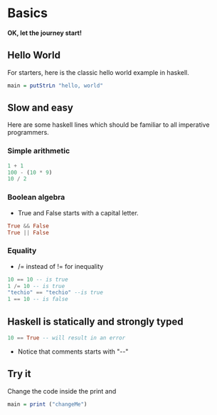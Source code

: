 # Basics

<b>OK, let the journey start!</b><br/>

## Hello World
For starters, here is the classic hello world example in haskell.

```haskell runnable
main = putStrLn "hello, world"
```

## Slow and easy
Here are some haskell lines which should be familiar to all imperative programmers.

### Simple arithmetic

```haskell
1 + 1
100 - (10 * 9)
10 / 2
```

### Boolean algebra

* True and False starts with a capital letter.
```haskell
True && False
True || False
```

### Equality
* /= instead of != for inequality
```haskell
10 == 10 -- is true
1 /= 10 -- is true
"techio" == "techio" --is true
1 == 10 -- is false
```

## Haskell is statically and strongly typed
```haskell
10 == True -- will result in an error
```

* Notice that comments starts with "--"

## Try it
Change the code inside the print and
```haskell runnable
main = print ("changeMe")
```
